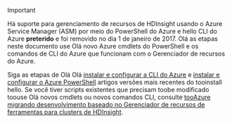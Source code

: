 > [!IMPORTANT]
> Há suporte para gerenciamento de recursos de HDInsight usando o Azure Service Manager (ASM) por meio do PowerShell do Azure e hello CLI do Azure **preterido** e foi removido no dia 1 de janeiro de 2017. Olá as etapas neste documento use Olá novo Azure cmdlets do PowerShell e os comandos de CLI do Azure que funcionam com o Gerenciador de recursos do Azure.
> 
> Siga as etapas de Olá Olá [instalar e configurar a CLI do Azure](../articles/cli-install-nodejs.md) e [instalar e configurar o Azure PowerShell](/powershell/azureps-cmdlets-docs) artigos versões mais recentes do tooinstall hello. Se você tiver scripts existentes que precisam toobe modificado toouse Olá novos cmdlets ou novos comandos CLI, consulte [tooAzure migrando desenvolvimento baseado no Gerenciador de recursos de ferramentas para clusters de HDInsight](../articles/hdinsight/hdinsight-hadoop-development-using-azure-resource-manager.md).
> 
> 

